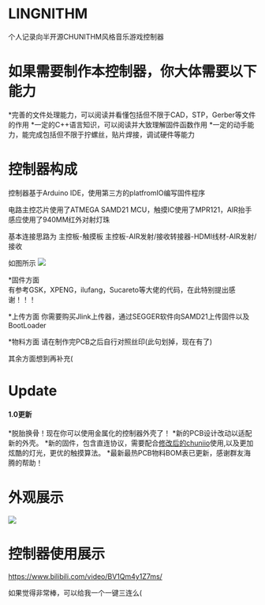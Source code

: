 # LINGNITHM
个人记录向半开源CHUNITHM风格音乐游戏控制器

# 如果需要制作本控制器，你大体需要以下能力
*完善的文件处理能力，可以阅读并看懂包括但不限于CAD，STP，Gerber等文件的作用
*一定的C++语言知识，可以阅读并大致理解固件函数作用
*一定的动手能力，能完成包括但不限于拧螺丝，贴片焊接，调试硬件等能力

# 控制器构成
控制器基于Arduino IDE，使用第三方的platfromIO编写固件程序

电路主控芯片使用了ATMEGA SAMD21 MCU，触摸IC使用了MPR121，AIR抬手感应使用了940MM红外对射灯珠

基本连接思路为 主控板-触摸板   主控板-AIR发射/接收转接器-HDMI线材-AIR发射/接收

如图所示
![](https://github.com/SeasonWings/LINGNITHM/blob/main/picture/%E5%86%85%E9%83%A8%E6%9E%84%E9%80%A0.jpg)
                
*固件方面  
有参考GSK，XPENG，ilufang，Sucareto等大佬的代码，在此特别提出感谢！！！

*上传方面
你需要购买Jlink上传器，通过SEGGER软件向SAMD21上传固件以及BootLoader

*物料方面
请在制作完PCB之后自行对照丝印(此句划掉，现在有了)

其余方面想到再补充(

# Update

#### 1.0更新
  *脱胎换骨！现在你可以使用金属化的控制器外壳了！
  *新的PCB设计改动以适配新的外壳。
  *新的固件，包含直连协议，需要配合[修改后的chuniio](https://github.com/SeasonWings/LINGNITHM/blob/main/BootLoader%26Firmware/1.0%20Ver/chuniio%26Segatools/chuniio.dll"请务必将你的控制器设备放在COM1端口上！")使用,以及更加炫酷的灯光，更优的触摸算法。
  *最新最热PCB物料BOM表已更新，感谢群友海腾的帮助！

# 外观展示
![](https://github.com/SeasonWings/LINGNITHM/blob/main/picture/%E5%A4%96%E8%A7%821.jpg)

# 控制器使用展示
https://www.bilibili.com/video/BV1Qm4y1Z7ms/

如果觉得非常棒，可以给我一个一键三连么(
